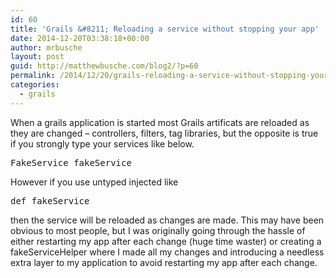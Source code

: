 ```yaml
---
id: 60
title: 'Grails &#8211; Reloading a service without stopping your app'
date: 2014-12-20T03:38:18+00:00
author: mrbusche
layout: post
guid: http://matthewbusche.com/blog2/?p=60
permalink: /2014/12/20/grails-reloading-a-service-without-stopping-your-app/
categories:
  - grails
---
```

When a grails application is started most Grails artificats are reloaded as they are changed &#8211; controllers, filters, tag libraries, but the opposite is true if you strongly type your services like below.

<pre>FakeService fakeService
</pre>

However if you use untyped injected like

<pre>def fakeService
</pre>

then the service will be reloaded as changes are made. This may have been obvious to most people, but I was originally going through the hassle of either restarting my app after each change (huge time waster) or creating a fakeServiceHelper where I made all my changes and introducing a needless extra layer to my application to avoid restarting my app after each change.
